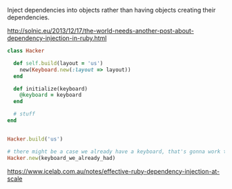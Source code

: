 Inject dependencies into objects rather than having objects creating their dependencies.

http://solnic.eu/2013/12/17/the-world-needs-another-post-about-dependency-injection-in-ruby.html

```ruby
class Hacker

  def self.build(layout = 'us')
    new(Keyboard.new(:layout => layout))
  end

  def initialize(keyboard)
    @keyboard = keyboard
  end

  # stuff
end


Hacker.build('us')

# there might be a case we already have a keyboard, that's gonna work too
Hacker.new(keyboard_we_already_had)
```

https://www.icelab.com.au/notes/effective-ruby-dependency-injection-at-scale

